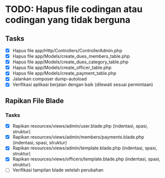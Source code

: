 # TODO: Hapus file codingan atau codingan yang tidak berguna

## Tasks
- [x] Hapus file app/Http/Controllers/ControllerAdmin.php
- [x] Hapus file app/Models/create_dues_members_table.php
- [x] Hapus file app/Models/create_dues_category_table.php
- [x] Hapus file app/Models/create_officer_table.php
- [x] Hapus file app/Models/create_payment_table.php
- [x] Jalankan composer dump-autoload
- [x] Verifikasi aplikasi berjalan dengan baik (dilewati sesuai permintaan)

## Rapikan File Blade

### Tasks
- [x] Rapikan resources/views/admin/user.blade.php (indentasi, spasi, struktur)
- [x] Rapikan resources/views/admin/members/payments.blade.php (indentasi, spasi, struktur)
- [x] Rapikan resources/views/admin/template.blade.php (indentasi, spasi, struktur)
- [x] Rapikan resources/views/officers/template.blade.php (indentasi, spasi, struktur)
- [ ] Verifikasi tampilan blade setelah perubahan
